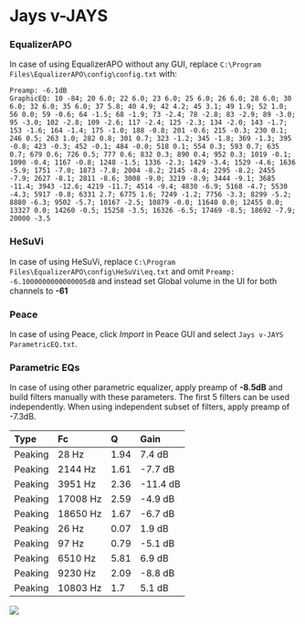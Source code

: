 # Jays v-JAYS

### EqualizerAPO
In case of using EqualizerAPO without any GUI, replace `C:\Program Files\EqualizerAPO\config\config.txt`
with:
```
Preamp: -6.1dB
GraphicEQ: 10 -84; 20 6.0; 22 6.0; 23 6.0; 25 6.0; 26 6.0; 28 6.0; 30 6.0; 32 6.0; 35 6.0; 37 5.8; 40 4.9; 42 4.2; 45 3.1; 49 1.9; 52 1.0; 56 0.0; 59 -0.6; 64 -1.5; 68 -1.9; 73 -2.4; 78 -2.8; 83 -2.9; 89 -3.0; 95 -3.0; 102 -2.8; 109 -2.6; 117 -2.4; 125 -2.3; 134 -2.0; 143 -1.7; 153 -1.6; 164 -1.4; 175 -1.0; 188 -0.8; 201 -0.6; 215 -0.3; 230 0.1; 246 0.5; 263 1.0; 282 0.8; 301 0.7; 323 -1.2; 345 -1.8; 369 -1.3; 395 -0.8; 423 -0.3; 452 -0.1; 484 -0.0; 518 0.1; 554 0.3; 593 0.7; 635 0.7; 679 0.6; 726 0.5; 777 0.6; 832 0.3; 890 0.4; 952 0.3; 1019 -0.1; 1090 -0.4; 1167 -0.8; 1248 -1.5; 1336 -2.3; 1429 -3.4; 1529 -4.6; 1636 -5.9; 1751 -7.0; 1873 -7.8; 2004 -8.2; 2145 -8.4; 2295 -8.2; 2455 -7.9; 2627 -8.1; 2811 -8.6; 3008 -9.0; 3219 -8.9; 3444 -9.1; 3685 -11.4; 3943 -12.6; 4219 -11.7; 4514 -9.4; 4830 -6.9; 5168 -4.7; 5530 -4.3; 5917 -0.8; 6331 2.7; 6775 1.6; 7249 -1.2; 7756 -3.3; 8299 -5.2; 8880 -6.3; 9502 -5.7; 10167 -2.5; 10879 -0.0; 11640 0.0; 12455 0.0; 13327 0.0; 14260 -0.5; 15258 -3.5; 16326 -6.5; 17469 -8.5; 18692 -7.9; 20000 -3.5
```

### HeSuVi
In case of using HeSuVi, replace `C:\Program Files\EqualizerAPO\config\HeSuVi\eq.txt` and omit `Preamp:
-6.1000000000000005dB` and instead set Global volume in the UI for both channels to **-61**

### Peace
In case of using Peace, click *Import* in Peace GUI and select `Jays v-JAYS ParametricEQ.txt`.

### Parametric EQs
In case of using other parametric equalizer, apply preamp of **-8.5dB** and build filters manually
with these parameters. The first 5 filters can be used independently.
When using independent subset of filters, apply preamp of -7.3dB.

| Type    | Fc       |    Q | Gain     |
|:--------|:---------|:-----|:---------|
| Peaking | 28 Hz    | 1.94 | 7.4 dB   |
| Peaking | 2144 Hz  | 1.61 | -7.7 dB  |
| Peaking | 3951 Hz  | 2.36 | -11.4 dB |
| Peaking | 17008 Hz | 2.59 | -4.9 dB  |
| Peaking | 18650 Hz | 1.67 | -6.7 dB  |
| Peaking | 26 Hz    | 0.07 | 1.9 dB   |
| Peaking | 97 Hz    | 0.79 | -5.1 dB  |
| Peaking | 6510 Hz  | 5.81 | 6.9 dB   |
| Peaking | 9230 Hz  | 2.09 | -8.8 dB  |
| Peaking | 10803 Hz | 1.7  | 5.1 dB   |

![](https://raw.githubusercontent.com/jaakkopasanen/AutoEq/master/results/innerfidelity/sbaf-serious/Jays%20v-JAYS/Jays%20v-JAYS.png)